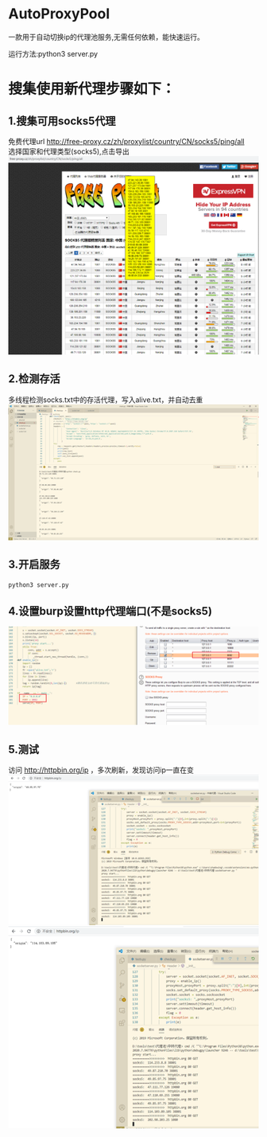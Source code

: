 # AutoProxyPool

一款用于自动切换ip的代理池服务,无需任何依赖，能快速运行。

运行方法:python3 server.py  


# 搜集使用新代理步骤如下：
## 1.搜集可用socks5代理
免费代理url  http://free-proxy.cz/zh/proxylist/country/CN/socks5/ping/all  
选择国家和代理类型(socks5),点击导出
![](2020-07-23-16-53-25.png)

## 2.检测存活
多线程检测socks.txt中的存活代理，写入alive.txt，并自动去重
![](2020-07-23-16-54-27.png)


## 3.开启服务
`python3 server.py`

## 4.设置burp设置http代理端口(不是socks5)
![](2020-07-23-16-58-34.png)

## 5.测试
访问 http://httpbin.org/ip ，多次刷新，发现访问ip一直在变  
![](2020-07-23-16-59-25.png)
![](2020-07-23-16-59-31.png)

